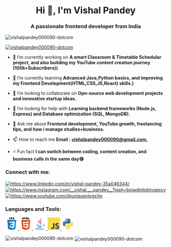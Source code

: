 <h1 align="center">Hi 👋, I'm Vishal Pandey</h1>
<h3 align="center">A passionate frontend developer from India</h3>

<p align="left"> <img src="https://komarev.com/ghpvc/?username=vishalpandey000090-dotcom&label=Profile%20views&color=0e75b6&style=flat" alt="vishalpandey000090-dotcom" /> </p>

<p align="left"> <a href="https://github.com/ryo-ma/github-profile-trophy"><img src="https://github-profile-trophy.vercel.app/?username=vishalpandey000090-dotcom" alt="vishalpandey000090-dotcom" /></a> </p>

- 🔭 I’m currently working on **A smart Classroom & Timetable Schedular project, and also building my YouTube content creation journey (100k+Subscribers))**

- 🌱 I’m currently learning **Advanced Java,Python basics, and improving my Frontend Development(HTML,CSS,JS,React) skills.)**

- 👯 I’m looking to collaborate on **Opn-source web development projects and innovative startup ideas.**

- 🤝 I’m looking for help with **Learning backend frameworks (Node.js, Express) and Database optimization (SQL, MongoDB).**

- 💬 Ask me about **Frontend development, YouTube growth, freelancing tips, and how i manage studies+business.**

- 📫 How to reach me **Email : vishalpandey000090@gmail.com,**

- ⚡ Fun fact **I can switch between coding, content creation, and business calls in the same day😅**

<h3 align="left">Connect with me:</h3>
<p align="left">
<a href="https://linkedin.com/in/https://www.linkedin.com/in/vishal-pandey-35a046344/" target="blank"><img align="center" src="https://raw.githubusercontent.com/rahuldkjain/github-profile-readme-generator/master/src/images/icons/Social/linked-in-alt.svg" alt="https://www.linkedin.com/in/vishal-pandey-35a046344/" height="30" width="40" /></a>
<a href="https://instagram.com/https://www.instagram.com/__vishal.__.pandey__?igsh=bxiwdmlobtvqexcy" target="blank"><img align="center" src="https://raw.githubusercontent.com/rahuldkjain/github-profile-readme-generator/master/src/images/icons/Social/instagram.svg" alt="https://www.instagram.com/__vishal.__.pandey__?igsh=bxiwdmlobtvqexcy" height="30" width="40" /></a>
<a href="https://www.youtube.com/c/https://www.youtube.com/@uniquevlogs1m" target="blank"><img align="center" src="https://raw.githubusercontent.com/rahuldkjain/github-profile-readme-generator/master/src/images/icons/Social/youtube.svg" alt="https://www.youtube.com/@uniquevlogs1m" height="30" width="40" /></a>
</p>

<h3 align="left">Languages and Tools:</h3>
<p align="left"> <a href="https://www.w3schools.com/css/" target="_blank" rel="noreferrer"> <img src="https://raw.githubusercontent.com/devicons/devicon/master/icons/css3/css3-original-wordmark.svg" alt="css3" width="40" height="40"/> </a> <a href="https://www.w3.org/html/" target="_blank" rel="noreferrer"> <img src="https://raw.githubusercontent.com/devicons/devicon/master/icons/html5/html5-original-wordmark.svg" alt="html5" width="40" height="40"/> </a> <a href="https://www.java.com" target="_blank" rel="noreferrer"> <img src="https://raw.githubusercontent.com/devicons/devicon/master/icons/java/java-original.svg" alt="java" width="40" height="40"/> </a> <a href="https://developer.mozilla.org/en-US/docs/Web/JavaScript" target="_blank" rel="noreferrer"> <img src="https://raw.githubusercontent.com/devicons/devicon/master/icons/javascript/javascript-original.svg" alt="javascript" width="40" height="40"/> </a> <a href="https://www.python.org" target="_blank" rel="noreferrer"> <img src="https://raw.githubusercontent.com/devicons/devicon/master/icons/python/python-original.svg" alt="python" width="40" height="40"/> </a> </p>

<p><img align="left" src="https://github-readme-stats.vercel.app/api/top-langs?username=vishalpandey000090-dotcom&show_icons=true&locale=en&layout=compact" alt="vishalpandey000090-dotcom" /></p>

<p>&nbsp;<img align="center" src="https://github-readme-stats.vercel.app/api?username=vishalpandey000090-dotcom&show_icons=true&locale=en" alt="vishalpandey000090-dotcom" /></p>





